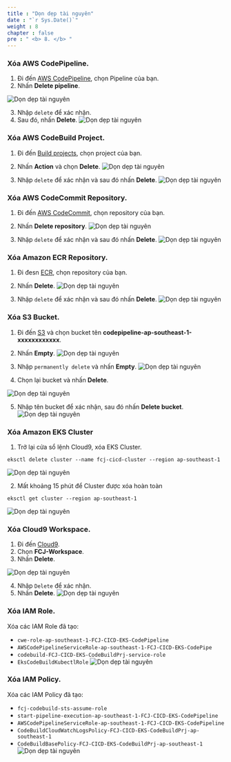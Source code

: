 ```yaml
---
title : "Dọn dẹp tài nguyên"
date : "`r Sys.Date()`"
weight : 8
chapter : false
pre : " <b> 8. </b> "
---
```


### Xóa AWS CodePipeline.
1. Đi đến [AWS CodePipeline](https://ap-southeast-1.console.aws.amazon.com/codesuite/codepipeline/pipelines?region=ap-southeast-1), chọn Pipeline của bạn.
2. Nhấn **Delete pipeline**.

![Dọn dẹp tài nguyên](../../images/8.cleanup/8.1.cleanup.png?pc=90pt)

3. Nhập ```delete``` để xác nhận.
4. Sau đó, nhấn **Delete**.
![Dọn dẹp tài nguyên](../../images/8.cleanup/8.2.cleanup.png?pc=90pt)


### Xóa AWS CodeBuild Project.
1. Đi đến [Build projects](p-southeast-1.console.aws.amazon.com/codesuite/codebuild/projects?region=ap-southeast-1), chọn project của bạn.
2. Nhấn **Action** và chọn **Delete**.
![Dọn dẹp tài nguyên](../../images/8.cleanup/8.3.cleanup.png?pc=90pt)

3. Nhập ```delete``` để xác nhận và sau đó nhấn **Delete**.
![Dọn dẹp tài nguyên](../../images/8.cleanup/8.4.cleanup.png?pc=90pt)


### Xóa AWS CodeCommit Repository.
1. Đi đến [AWS CodeCommit](https://ap-southeast-1.console.aws.amazon.com/codesuite/codecommit/repositories?region=ap-southeast-1), chọn repository của bạn.
2. Nhấn **Delete repository**.
![Dọn dẹp tài nguyên](../../images/8.cleanup/8.5.cleanup.png?pc=90pt)

3. Nhập ```delete``` để xác nhận và sau đó nhấn **Delete**.
![Dọn dẹp tài nguyên](../../images/8.cleanup/8.6.cleanup.png?pc=90pt)


### Xóa Amazon ECR Repository.
1. Đi đesn [ECR](https://ap-southeast-1.console.aws.amazon.com/ecr/home?region=ap-southeast-1), chọn repository của bạn.
2. Nhấn **Delete**.
![Dọn dẹp tài nguyên](../../images/8.cleanup/8.7.cleanup.png?pc=90pt)

3. Nhập ```delete``` để xác nhận và sau đó nhấn **Delete**.
![Dọn dẹp tài nguyên](../../images/8.cleanup/8.8.cleanup.png?pc=90pt)

### Xóa S3 Bucket.
1. Đi đến [S3](https://ap-southeast-1.console.aws.amazon.com/s3/home?region=ap-southeast-1#) và chọn bucket tên **codepipeline-ap-southeast-1-xxxxxxxxxxxx**.
2. Nhấn **Empty**.
![Dọn dẹp tài nguyên](../../images/8.cleanup/8.9.cleanup.png?pc=90pt)

3. Nhập ```permanently delete``` và nhấn **Empty**.
![Dọn dẹp tài nguyên](../../images/8.cleanup/8.10.cleanup.png?pc=90pt)

4. Chọn lại bucket và nhấn **Delete**.

![Dọn dẹp tài nguyên](../../images/8.cleanup/8.11.cleanup.png?pc=90pt)

5. Nhập tên bucket để xác nhận, sau đó nhấn **Delete bucket**.
![Dọn dẹp tài nguyên](../../images/8.cleanup/8.12.cleanup.png?pc=90pt)

### Xóa Amazon EKS Cluster
1. Trở lại cửa sổ lệnh Cloud9, xóa EKS Cluster.
```
eksctl delete cluster --name fcj-cicd-cluster --region ap-southeast-1
```
![Dọn dẹp tài nguyên](../../images/8.cleanup/8.13.cleanup.png?pc=90pt)

2. Mất khoảng 15 phút để Cluster được xóa hoàn toàn
```
eksctl get cluster --region ap-southeast-1
```

![Dọn dẹp tài nguyên](../../images/8.cleanup/8.14.cleanup.png?pc=90pt)

### Xóa Cloud9 Workspace.
1. Đi đến [Cloud9](https://ap-southeast-1.console.aws.amazon.com/cloud9control/home?region=ap-southeast-1#/).
2. Chọn **FCJ-Workspace**.
3. Nhấn **Delete**.

![Dọn dẹp tài nguyên](../../images/8.cleanup/8.15.cleanup.png?pc=90pt)

4. Nhập ```Delete``` để xác nhận.
5. Nhấn **Delete**.
![Dọn dẹp tài nguyên](../../images/8.cleanup/8.16.cleanup.png?pc=90pt)


### Xóa IAM Role.
Xóa các IAM Role đã tạo:
+ ```cwe-role-ap-southeast-1-FCJ-CICD-EKS-CodePipeline```
+ ```AWSCodePipelineServiceRole-ap-southeast-1-FCJ-CICD-EKS-CodePipe```
+ ```codebuild-FCJ-CICD-EKS-CodeBuildPrj-service-role```
+ ```EksCodeBuildKubectlRole```
![Dọn dẹp tài nguyên](../../images/8.cleanup/8.18.cleanup.png?pc=90pt)


### Xóa IAM Policy.
Xóa các IAM Policy đã tạo:
+ ```fcj-codebuild-sts-assume-role```
+ ```start-pipeline-execution-ap-southeast-1-FCJ-CICD-EKS-CodePipeline```
+ ```AWSCodePipelineServiceRole-ap-southeast-1-FCJ-CICD-EKS-CodePipeline```
+ ```CodeBuildCloudWatchLogsPolicy-FCJ-CICD-EKS-CodeBuildPrj-ap-southeast-1```
+ ```CodeBuildBasePolicy-FCJ-CICD-EKS-CodeBuildPrj-ap-southeast-1```
![Dọn dẹp tài nguyên](../../images/8.cleanup/8.17.cleanup.png?pc=90pt)